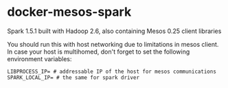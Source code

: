 # docker-mesos-spark

Spark 1.5.1 built with Hadoop 2.6, also containing Mesos 0.25 client libraries

You should run this with host networking due to limitations in mesos client.
In case your host is multihomed, don't forget to set the following environment variables:

```
LIBPROCESS_IP= # addressable IP of the host for mesos communications
SPARK_LOCAL_IP= # the same for spark driver
```
